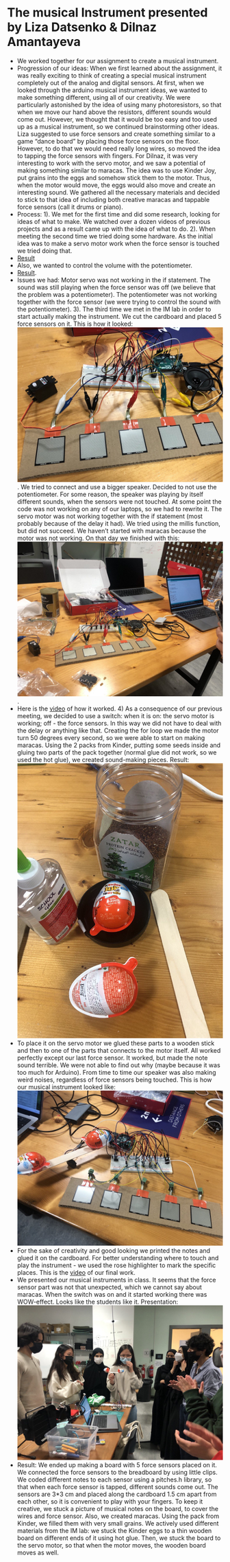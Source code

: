 # The musical Instrument presented by Liza Datsenko & Dilnaz Amantayeva
* We worked together for our assignment to create a musical instrument.
* Progression of our ideas: When we first learned about the assignment, it was really exciting to think of creating a special musical instrument completely out of the analog and digital sensors. At first, when we looked through the arduino musical instrument ideas, we wanted to make something different, using all of our creativity. We were particularly astonished by the idea of using many photoresistors, so that when we move our hand above the resistors, different sounds would come out. However, we thought that it would be too easy and too used up as a musical instrument, so we continued brainstorming other ideas. Liza suggested to use force sensors and create something similar to a game “dance board” by placing those force sensors on the floor. However, to do that we would need really long wires, so moved the idea to tapping the force sensors with fingers. For Dilnaz, it was very interesting to work with the servo motor, and we saw a potential of making something similar to maracas. The idea was to use Kinder Joy, put grains into the eggs and somehow stick them to the motor. Thus, when the motor would move, the eggs would also move and create an interesting sound. We gathered all the necessary materials and decided to stick to that idea of including both creative maracas and tappable force sensors (call it drums or piano).
* Process: 1). We met for the first time and did some research, looking for ideas of what to make. We watched over a dozen videos of previous projects and as a result came up with the idea of what to do. 2). When meeting the second time we tried doing some hardware. As the initial idea was to make a servo motor work when the force sensor is touched we tried doing that. 
* [Result](https://www.youtube.com/watch?v=4B6IWCxnUmQ) 
* Also, we wanted to control the volume with the potentiometer.
* [Result](https://www.youtube.com/watch?v=Kr8Temem_2M). 
* Issues we had: Motor servo was not working in the if statement. The sound was still playing when the force sensor was off (we believe that the problem was a potentiometer). The potentiometer was not working together with the force sensor (we were trying to control the sound with the potentiometer). 3). The third time we met in the IM lab in order to start actually making the instrument. We cut the cardboard and placed 5 force sensors on it. This is how it looked:
![How it looked](https://github.com/lizadat/Intro_to_IM/blob/711107e88c7a3647a3678679d344eda0309d8cb6/Week11/3.jpeg). We tried to connect and use a bigger speaker. Decided to not use the potentiometer. For some reason, the speaker was playing by itself different sounds, when the sensors were not touched. At some point the code was not working on any of our laptops, so we had to rewrite it. The servo motor was not working together with the if statement (most probably because of the delay it had). We tried using the millis function, but did not succeed. We haven’t started with maracas because the motor was not working. On that day we finished with this:
![this:](https://github.com/lizadat/Intro_to_IM/blob/711107e88c7a3647a3678679d344eda0309d8cb6/Week11/4.jpeg).
* Here is the [video](https://www.youtube.com/watch?v=bD4GscYEI2M) of how it worked. 4) As a consequence of our previous meeting, we decided to use a switch: when it is on: the servo motor is working; off - the force sensors. In this way we did not have to deal with the delay or anything like that. Creating the for loop we made the motor turn 50 degrees every second, so we were able to start on making maracas. Using the 2 packs from Kinder, putting some seeds inside and gluing two parts of the pack together (normal glue did not work, so we used the hot glue), we created sound-making pieces. Result:
![Result](https://github.com/lizadat/Intro_to_IM/blob/711107e88c7a3647a3678679d344eda0309d8cb6/Week11/5.jpeg) 
* To place it on the servo motor we glued these parts to a wooden stick and then to one of the parts that connects to the motor itself. All worked perfectly except our last force sensor. It worked, but made the note sound terrible. We were not able to find out why (maybe because it was too much for Arduino). From time to time our speaker was also making weird noises, regardless of force sensors being touched. This is how our musical instrument looked like:
![This is how our musical instrument looked like:](https://github.com/lizadat/Intro_to_IM/blob/711107e88c7a3647a3678679d344eda0309d8cb6/Week11/6.jpeg)  
* For the sake of creativity and good looking we printed the notes and glued it on the cardboard. For better understanding where to touch and play the instrument - we used the rose highlighter to mark the specific places. This is the [video](https://www.youtube.com/watch?v=KRXq5PN1AzQ) of our final work.
* We presented our musical instruments in class. It seems that the force sensor part was not that unexpected, which we cannot say about maracas. When the switch was on and it started working there was WOW-effect. Looks like the students like it. Presentation:
![Presentation](https://github.com/lizadat/Intro_to_IM/blob/711107e88c7a3647a3678679d344eda0309d8cb6/Week11/9.jpeg)
* Result: We ended up making a board with 5 force sensors placed on it. We connected the force sensors to the breadboard by using little clips. We coded different notes to each sensor using a pitches.h library, so that when each force sensor is tapped, different sounds come out. The sensors are 3*3 cm and placed along the cardboard 1.5 cm apart from each other, so it is convenient to play with your fingers. To keep it creative, we stuck a picture of musical notes on the board, to cover the wires and force sensor. Also, we created maracas. Using the pack from Kinder, we filled them with very small grains. We actively used different materials from the IM lab: we stuck the Kinder eggs to a thin wooden board on different ends of it using hot glue. Then, we stuck the board to the servo motor, so that when the motor moves, the wooden board moves as well.
